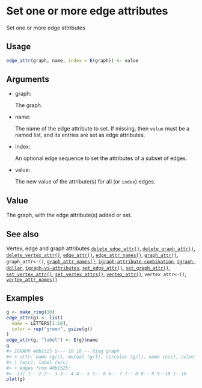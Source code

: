# Set one or more edge attributes

Set one or more edge attributes

## Usage

``` r
edge_attr(graph, name, index = E(graph)) <- value
```

## Arguments

- graph:

  The graph.

- name:

  The name of the edge attribute to set. If missing, then `value` must
  be a named list, and its entries are set as edge attributes.

- index:

  An optional edge sequence to set the attributes of a subset of edges.

- value:

  The new value of the attribute(s) for all (or `index`) edges.

## Value

The graph, with the edge attribute(s) added or set.

## See also

Vertex, edge and graph attributes
[`delete_edge_attr()`](https://r.igraph.org/reference/delete_edge_attr.md),
[`delete_graph_attr()`](https://r.igraph.org/reference/delete_graph_attr.md),
[`delete_vertex_attr()`](https://r.igraph.org/reference/delete_vertex_attr.md),
[`edge_attr()`](https://r.igraph.org/reference/edge_attr.md),
[`edge_attr_names()`](https://r.igraph.org/reference/edge_attr_names.md),
[`graph_attr()`](https://r.igraph.org/reference/graph_attr.md),
`graph_attr<-()`,
[`graph_attr_names()`](https://r.igraph.org/reference/graph_attr_names.md),
[`igraph-attribute-combination`](https://r.igraph.org/reference/igraph-attribute-combination.md),
[`igraph-dollar`](https://r.igraph.org/reference/igraph-dollar.md),
[`igraph-vs-attributes`](https://r.igraph.org/reference/igraph-vs-attributes.md),
[`set_edge_attr()`](https://r.igraph.org/reference/set_edge_attr.md),
[`set_graph_attr()`](https://r.igraph.org/reference/set_graph_attr.md),
[`set_vertex_attr()`](https://r.igraph.org/reference/set_vertex_attr.md),
[`set_vertex_attrs()`](https://r.igraph.org/reference/set_vertex_attrs.md),
[`vertex_attr()`](https://r.igraph.org/reference/vertex_attr.md),
`vertex_attr<-()`,
[`vertex_attr_names()`](https://r.igraph.org/reference/vertex_attr_names.md)

## Examples

``` r
g <- make_ring(10)
edge_attr(g) <- list(
  name = LETTERS[1:10],
  color = rep("green", gsize(g))
)
edge_attr(g, "label") <- E(g)$name
g
#> IGRAPH 40b1525 U--- 10 10 -- Ring graph
#> + attr: name (g/c), mutual (g/l), circular (g/l), name (e/c), color
#> | (e/c), label (e/c)
#> + edges from 40b1525:
#>  [1] 1-- 2 2-- 3 3-- 4 4-- 5 5-- 6 6-- 7 7-- 8 8-- 9 9--10 1--10
plot(g)
```
